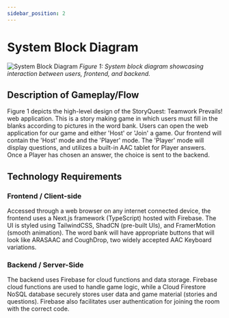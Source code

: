 ```yaml
---
sidebar_position: 2
---
```


# System Block Diagram

![System Block Diagram](/img/system-block-diagram-2_8_25.png)
*Figure 1: System block diagram showcasing interaction between users, frontend, and backend.*


## Description of Gameplay/Flow

Figure 1 depicts the high-level design of the StoryQuest: Teamwork Prevails! web application. This is a story making game
in which users must fill in the blanks according to pictures in the word bank. Users can open the web application for our game and either 'Host' or 'Join' a game. Our frontend will contain the 'Host' mode and the
'Player' mode. The 'Player' mode will display questions, and utilizes a built-in AAC tablet for Player answers. Once a Player has chosen an answer, the choice
is sent to the backend.


## Technology Requirements

### Frontend / Client-side
Accessed through a web browser on any internet connected device, the frontend uses a Next.js framework (TypeScript) hosted with Firebase. The UI is styled using TailwindCSS, ShadCN (pre-built UIs), 
and FramerMotion (smooth animation). The word bank will have appropriate buttons that will look like ARASAAC and CoughDrop, two widely accepted AAC Keyboard variations.

### Backend / Server-Side

The backend uses Firebase for cloud functions and data storage. Firebase cloud functions are used to handle game logic, while a Cloud Firestore NoSQL database 
securely stores user data and game material (stories and questions). Firebase also facilitates user authentication for joining the room with the correct code. 
